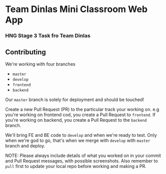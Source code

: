 # Team Dinlas Mini Classroom Web App

### HNG Stage 3 Task fro Team Dinlas

## Contributing

We're working with four branches

- `master`
- `develop`
- `frontend`
- `backend`

Our `master` branch is solely for deployment and should be touched!

Create a new Pull Request (PR) to the particular track your working on. e.g you're working on frontend cod, you create a Pull Request to `frontend`.
If you're working on backend, you create a Pull Request to the `backend` branch.

We'll bring FE and BE code to `develop` and when we're ready to test.
Only when we're god to go, that's when we merge with `develop` with `master` branch and deploy.

NOTE: Please always include details of what you worked on in your commit and Pull Request messages, with possible screenshots.
Also remember to `pull` first to update your local repo before working and making a PR.

